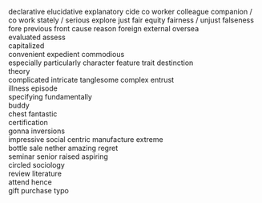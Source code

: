 declarative elucidative explanatory
cide 
co worker colleague companion / co work
stately / serious
explore
just fair equity fairness / unjust
falseness
fore previous front 
cause reason
foreign external oversea              
evaluated assess                          
capitalized                                      
convenient expedient commodious       
especially particularly 
character feature trait destinction  
theory                   
complicated intricate tanglesome complex
entrust          
illness
episode          
specifying
fundamentally    
buddy            
chest
fantastic        
certification     
gonna
inversions       
impressive
social
centric
manufacture
extreme          
bottle
sale
nether
amazing
regret           
seminar
senior
raised
aspiring         
circled
sociology     
review
literature       
attend
hence            
gift
purchase
typo
